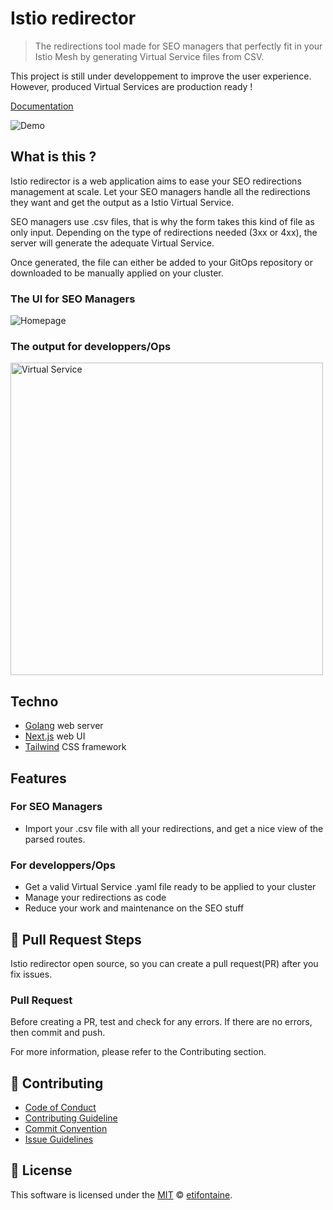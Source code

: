 # Istio redirector

> The redirections tool made for SEO managers that perfectly fit in your Istio Mesh by generating Virtual Service files from CSV.

This project is still under developpement to improve the user experience. However, produced Virtual Services are production ready !

[Documentation](https://etifontaine.github.io/istio-redirector/)

![Demo](https://github.com/etifontaine/istio-redirector/blob/master/.github/images/istio-redirector.gif?raw=true)

## What is this ?

Istio redirector is a web application aims to ease your SEO redirections management at scale. Let your SEO managers handle all the redirections they want and get the output as a Istio Virtual Service.

SEO managers use .csv files, that is why the form takes this kind of file as only input. Depending on the type of redirections needed (3xx or 4xx), the server will generate the adequate Virtual Service.

Once generated, the file can either be added to your GitOps repository or downloaded to be manually applied on your cluster.

### The UI for SEO Managers

![Homepage](https://github.com/etifontaine/istio-redirector/blob/master/.github/images/homepage.png?raw=true)


### The output for developpers/Ops

<img src="https://github.com/etifontaine/istio-redirector/blob/master/.github/images/virtualservice.png?raw=true" alt="Virtual Service" height="500"/>

## Techno

- [Golang](https://golang.org/) web server
- [Next.js](https://nextjs.org/) web UI
- [Tailwind](https://tailwindcss.com/) CSS framework

## Features

### For SEO Managers

* Import your .csv file with all your redirections, and get a nice view of the parsed routes.

### For developpers/Ops

* Get a valid Virtual Service .yaml file ready to be applied to your cluster
* Manage your redirections as code
* Reduce your work and maintenance on the SEO stuff

## 🔧 Pull Request Steps

Istio redirector open source, so you can create a pull request(PR) after you fix issues.

### Pull Request

Before creating a PR, test and check for any errors. If there are no errors, then commit and push.

For more information, please refer to the Contributing section.

## 💬 Contributing

* [Code of Conduct](https://github.com/etifontaine/istio-redirector/blob/master/CODE_OF_CONDUCT.md)
* [Contributing Guideline](https://github.com/etifontaine/istio-redirector/blob/master/CONTRIBUTING.md)
* [Commit Convention](https://github.com/etifontaine/istio-redirector/blob/master/./github/docs/COMMIT_MESSAGE_CONVENTION.md)
* [Issue Guidelines](https://github.com/etifontaine/istio-redirector/tree/master/.github/ISSUE_TEMPLATE)



## 📜 License

This software is licensed under the [MIT](https://github.com/etifontaine/istio-redirector/blob/master/LICENSE) © [etifontaine](https://github.com/etifontaine).